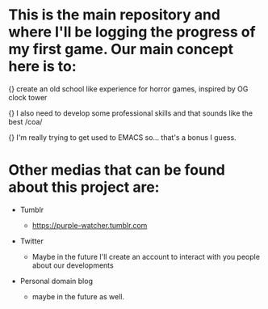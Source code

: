 # This is the main repository and where I'll be logging the progress of my first game. Our main concept here is to:

<div>
<p>{} create an old school like experience for horror games, inspired by OG clock tower</p>

<p>{} I also need to develop some professional skills and that sounds like the best /coa/ </p>

<p>{} I'm really trying to get used to EMACS so... that's a bonus I guess. </p>
</div>

# Other medias that can be found about this project are:
* Tumblr
  - https://purple-watcher.tumblr.com

* Twitter
  - Maybe in the future I'll create an account to interact with you people about our developments

* Personal domain blog
  - maybe in the future as well.
